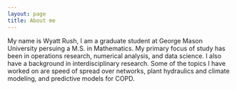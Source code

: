 ```yaml
---
layout: page
title: About me
---
```


My name is Wyatt Rush, I am a graduate student at George Mason University persuing a M.S. in Mathematics. My primary focus of study has been in operations research, numerical analysis, and data science. I also have a background in interdisciplinary research. Some of the topics I have worked on are speed of spread over networks, plant hydraulics and climate modeling, and predictive models for COPD.
